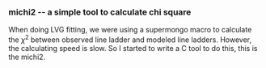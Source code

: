 ### michi2 -- a simple tool to calculate chi square
When doing LVG fitting, we were using a supermongo macro to calculate the $\chi^2$ between observed line ladder and modeled line ladders. However, the calculating speed is slow. So I started to write a C tool to do this, this is the michi2.
